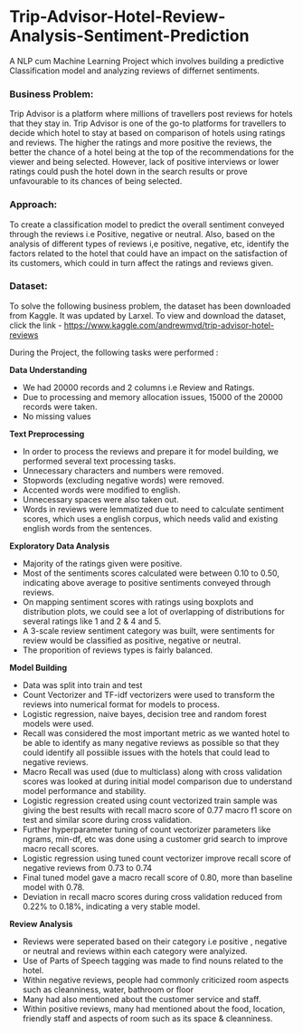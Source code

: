 # Trip-Advisor-Hotel-Review-Analysis-Sentiment-Prediction
A NLP cum Machine Learning Project which involves building a predictive Classification model and analyzing reviews of differnet sentiments.

### **Business Problem**: 
Trip Advisor is a platform where millions of travellers post reviews for hotels that they stay in. Trip Advisor is one of the go-to platforms for travellers to decide which hotel to stay at based on comparison of hotels using ratings and reviews. The higher the ratings and more positive the reviews, the better the chance of a hotel being at the top of the recommendations for the viewer and being selected. However, lack of positive interviews or lower ratings could push the hotel down in the search results or prove unfavourable to its chances of being selected.

### **Approach**: 
To create a classification model to predict the overall sentiment conveyed through the reviews i.e Positive, negative or neutral. Also, based on the analysis of different types of reviews i,e positive, negative, etc, identify the factors related to the hotel that could have an impact on the satisfaction of its customers, which could in turn affect the ratings and reviews given.

### **Dataset**: 
To solve the following business problem, the dataset has been downloaded from Kaggle. It was updated by Larxel. To view and download the dataset, click the link - https://www.kaggle.com/andrewmvd/trip-advisor-hotel-reviews

During the Project, the following tasks were performed :

**Data Understanding**
- We had 20000 records and 2 columns i.e Review and Ratings.
- Due to processing and memory allocation issues, 15000 of the 20000 records were taken.
- No missing values

**Text Preprocessing**
- In order to process the reviews and prepare it for model building, we performed several text processing tasks.
- Unnecessary characters and numbers were removed.
- Stopwords (excluding negative words) were removed.
- Accented words were modified to english.
- Unnecessary spaces were also taken out.
- Words in reviews were lemmatized due to need to calculate sentiment scores, which uses a english corpus, which needs valid and existing english words from the sentences.

**Exploratory Data Analysis**
- Majority of the ratings given were positive.
- Most of the sentiments scores calculated were between 0.10 to 0.50, indicating above average to positive sentiments conveyed through reviews.
- On mapping sentiment scores with ratings using boxplots and distribution plots, we could see a lot of overlapping of distributions for several ratings like 1 and 2 & 4 and 5.
- A 3-scale review sentiment category was built, were sentiments for review would be classified as positive, negative or neutral.
- The proporition of reviews types is fairly balanced.

**Model Building**
- Data was split into train and test
- Count Vectorizer and TF-idf vectorizers were used to transform the reviews into numerical format for models to process.
- Logistic regression, naive bayes, decision tree and random forest models were used.
- Recall was considered the most important metric as we wanted hotel to be able to identify as many negative reviews as possible so that they could identify all possiible issues with the hotels that could lead to negative reviews.
- Macro Recall was used (due to multiclass) along with cross validation scores was looked at during initial model comparison due to understand model performance and stability.
- Logistic regression created using count vectorized train sample was giving the best results with recall macro score of 0.77 macro f1 score on test and similar score during cross validation.
- Further hyperparameter tuning of count vectorizer parameters like ngrams, min-df, etc was done using a customer grid search to improve macro recall scores.
- Logistic regression using tuned count vectorizer improve recall score of negative reviews from 0.73 to 0.74
- Final tuned model gave a macro recall score of 0.80, more than baseline model with 0.78.
- Deviation in recall macro scores during cross validation reduced from 0.22% to 0.18%, indicating a very stable model.

**Review Analysis**
- Reviews were seperated based on their category i.e positive , negative or neutral and reviews within each category were analyized.
- Use of Parts of Speech tagging was made to find nouns related to the hotel.
- Within negative reviews, people had commonly criticized room aspects such as cleanniness, water, bathroom or floor 
- Many had also mentioned about the customer service and staff.
- Within positive reviews, many had mentioned about the food, location, friendly staff and aspects of room such as its space & cleanniness.

